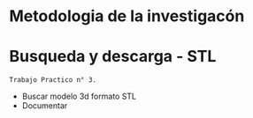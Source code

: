 #   Metodologia de la investigacón

#   Busqueda y descarga - STL

    Trabajo Practico n° 3.
    
-    Buscar modelo 3d formato STL
-    Documentar
    

